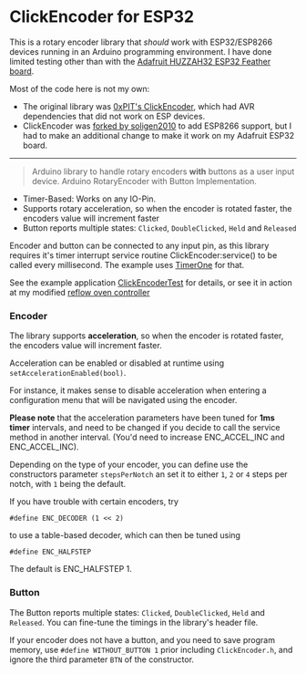 ClickEncoder for ESP32
======================

This is a rotary encoder library that *should* work with ESP32/ESP8266 devices running in an Arduino programming environment. I have done limited testing other than with the [Adafruit HUZZAH32 ESP32 Feather board](https://www.adafruit.com/product/3405).

Most of the code here is not my own: 
- The original library was [0xPIT's ClickEncoder](https://github.com/0xPIT/encoder), which had AVR dependencies that did not work on ESP devices.
- ClickEncoder was [forked by soligen2010](https://github.com/soligen2010/encoder) to add ESP8266 support, but I had to make an additional change to make it work on my Adafruit ESP32 board.

---

> Arduino library to handle rotary encoders **with** buttons as a user input device.
Arduino RotaryEncoder with Button Implementation.


- Timer-Based: Works on any IO-Pin.
- Supports rotary acceleration, so when the encoder is rotated faster, the encoders value will increment faster
- Button reports multiple states: `Clicked`, `DoubleClicked`, `Held` and `Released`

Encoder and button can be connected to any input pin, as this library requires it's timer interrupt service routine ClickEncoder:service() to be called every millisecond. The example uses [TimerOne] for that.

See the example application [ClickEncoderTest] for details,
or see it in action at my modified [reflow oven controller]

### Encoder
The library supports **acceleration**, so when the encoder is rotated faster, the encoders value will increment faster.

Acceleration can be enabled or disabled at runtime using `setAccelerationEnabled(bool)`.

For instance, it makes sense to disable acceleration when entering a configuration menu that will be navigated using the encoder.

**Please note** that the acceleration parameters have been tuned for **1ms timer** intervals, and need to be changed if you decide to call the service method in another interval. (You'd need to increase ENC_ACCEL_INC and ENC_ACCEL_INC).

Depending on the type of your encoder, you can define use the constructors parameter `stepsPerNotch` an set it to either `1`, `2` or `4` steps per notch, with `1` being the default.

If you have trouble with certain encoders, try 

    #define ENC_DECODER (1 << 2)

to use a table-based decoder, which can then be tuned using 

    #define ENC_HALFSTEP

The default is ENC_HALFSTEP 1.

### Button
The Button reports multiple states: `Clicked`, `DoubleClicked`, `Held` and `Released`. You can fine-tune the timings in the library's header file.

If your encoder does not have a button, and you need to save program memory, use `#define WITHOUT_BUTTON 1`
prior including `ClickEncoder.h`, and ignore the third parameter `BTN` of the constructor.


[TimerOne]:http://playground.arduino.cc/Code/Timer1
[Branch arduino]:https://github.com/0xPIT/encoder/tree/arduino
[ClickEncoderTest]:https://github.com/0xPIT/encoder/blob/arduino/examples/ClickEncoderTest/ClickEncoderTest.ino
[reflow oven controller]:https://github.com/0xPIT/reflowOvenController

